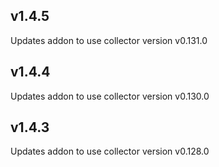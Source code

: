 ## v1.4.5
Updates addon to use collector version v0.131.0

## v1.4.4
Updates addon to use collector version v0.130.0

## v1.4.3
Updates addon to use collector version v0.128.0

